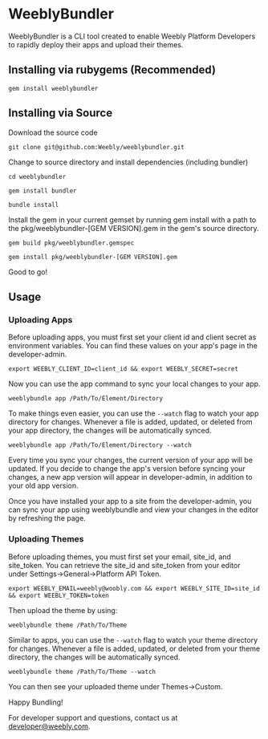 # WeeblyBundler

WeeblyBundler is a CLI tool created to enable Weebly Platform Developers to rapidly deploy their apps and upload their themes.

## Installing via rubygems (Recommended)

`gem install weeblybundler`

## Installing via Source

Download the source code

`git clone git@github.com:Weebly/weeblybundler.git`

Change to source directory and install dependencies (including bundler)

`cd weeblybundler`

`gem install bundler`

`bundle install`

Install the gem in your current gemset by running gem install with a path to the pkg/weeblybundler-[GEM VERSION].gem in the gem's source directory.

`gem build pkg/weeblybundler.gemspec`

`gem install pkg/weeblybundler-[GEM VERSION].gem`

Good to go!

## Usage

### Uploading Apps

Before uploading apps, you must first set your client id and client secret as environment variables. You can find these values on your app's page in the developer-admin. 

`export WEEBLY_CLIENT_ID=client_id && export WEEBLY_SECRET=secret`

Now you can use the app command to sync your local changes to your app.

`weeblybundle app /Path/To/Element/Directory`

To make things even easier, you can use the `--watch` flag to watch your app directory for changes. Whenever a file is added, updated, or deleted from your app directory, the changes will be automatically synced.

`weeblybundle app /Path/To/Element/Directory --watch`

Every time you sync your changes, the current version of your app will be updated. If you decide to change the app's version before syncing your changes, a new app version will appear in developer-admin, in addition to your old app version.

Once you have installed your app to a site from the developer-admin, you can sync your app using weeblybundle and view your changes in the editor by refreshing the page.

### Uploading Themes

Before uploading themes, you must first set your email, site_id, and site_token. You can retrieve the site_id and site_token from your editor under Settings->General->Platform API Token.

`export WEEBLY_EMAIL=weebly@woobly.com && export WEEBLY_SITE_ID=site_id && export WEEBLY_TOKEN=token`

Then upload the theme by using:

`weeblybundle theme /Path/To/Theme`

Similar to apps, you can use the `--watch` flag to watch your theme directory for changes. Whenever a file is added, updated, or deleted from your theme directory, the changes will be automatically synced.

`weeblybundle theme /Path/To/Theme --watch`

You can then see your uploaded theme under Themes->Custom.

Happy Bundling!

For developer support and questions, contact us at developer@weebly.com.
